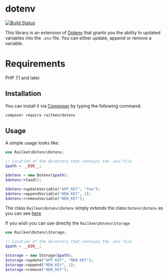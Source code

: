 # dotenv

[![Build Status](https://travis-ci.org/railken/dotenv.svg?branch=master)](https://travis-ci.org/railken/dotenv)

This library is an extension of [Dotenv](https://github.com/vlucas/phpdotenv) that grants you the ability to updated variables into the `.env` file.
You can either update, append or remove a variable.

# Requirements

PHP 7.1 and later.

## Installation

You can install it via [Composer](https://getcomposer.org/) by typing the following command:

```bash
composer require railken/dotenv
```

## Usage

A simple usage looks like: 

```php
use Railken\Dotenv\Dotenv;

// Location of the directory that contains the .env file
$path = __DIR__; 

$dotenv = new Dotenv($path);
$dotenv->load();

$dotenv->updateVariable("APP_KEY", "foo");
$dotenv->appendVariable("NEW_KEY", 2);
$dotenv->removeVariable("NEW_KEY");
```

The class `Railken\Dotenv\Dotenv` simply extends the class `Dotenv\Dotenv` as you can see [here](https://github.com/railken/dotenv/blob/master/src/Dotenv.php#L7)

If you wish you can use directly the `Railken\Dotenv\Storage`

```php
use Railken\Dotenv\Storage;

// Location of the directory that contains the .env file
$path = __DIR__; 

$storage = new Storage($path);
$storage->update("APP_KEY", "NEW KEY");
$storage->append("NEW_KEY", 2);
$storage->remove("NEW_KEY");
```
